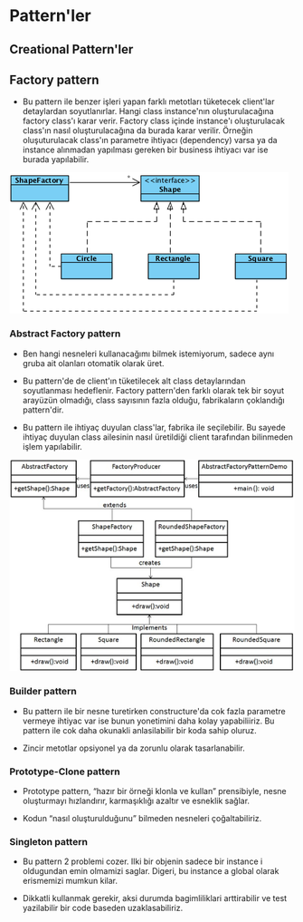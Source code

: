 ﻿# Pattern'ler

## Creational Pattern'ler

## Factory pattern

- Bu pattern ile benzer işleri yapan farklı metotları tüketecek client'lar detaylardan soyutlanırlar. Hangi class instance'nın oluşturulacağına factory class'ı karar verir. Factory class içinde instance'ı oluşturulacak class'ın nasıl oluşturulacağına da burada karar verilir. Örneğin oluşuturulacak class'ın parametre ihtiyacı (dependency) varsa ya da instance alınmadan yapılması gereken bir business ihtiyacı var ise burada yapılabilir.

![alt text](https://github.com/ramazankanbur/DesignPatterns/blob/main/DesignPatterns/images/factory.png)

### Abstract Factory pattern

- Ben hangi nesneleri kullanacağımı bilmek istemiyorum, sadece aynı gruba ait olanları otomatik olarak üret.

- Bu pattern'de de client'ın tüketilecek alt class detaylarından soyutlanması hedeflenir. Factory pattern'den farklı olarak tek bir soyut arayüzün olmadığı, class sayısının fazla olduğu, fabrikaların çoklandığı pattern'dir.

- Bu pattern ile ihtiyaç duyulan class'lar, fabrika ile seçilebilir. Bu sayede ihtiyaç duyulan class ailesinin nasıl üretildiği client tarafından bilinmeden işlem yapılabilir.

![alt text](https://github.com/ramazankanbur/DesignPatterns/blob/main/DesignPatterns/images/abstract_factory.jpeg)

### Builder pattern

- Bu pattern ile bir nesne turetirken constructure'da cok fazla parametre vermeye ihtiyac var ise bunun yonetimini daha kolay yapabiliiriz. Bu pattern ile cok daha okunakli anlasilabilir bir koda sahip oluruz.

- Zincir metotlar opsiyonel ya da zorunlu olarak tasarlanabilir.

### Prototype-Clone pattern

- Prototype pattern, “hazır bir örneği klonla ve kullan” prensibiyle, nesne oluşturmayı hızlandırır, karmaşıklığı azaltır ve esneklik sağlar.

- Kodun “nasıl oluşturulduğunu” bilmeden nesneleri çoğaltabiliriz.

### Singleton pattern

- Bu pattern 2 problemi cozer. Ilki bir objenin sadece bir instance i oldugundan emin olmamizi saglar. Digeri, bu instance a global olarak erismemizi mumkun kilar.

- Dikkatli kullanmak gerekir, aksi durumda bagimliliklari arttirabilir ve test yazilabilir bir code baseden uzaklasabiliriz.


